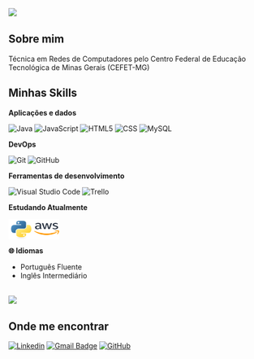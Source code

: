 ![](https://komarev.com/ghpvc/?username=IngredBleme&color=006bed)

## Sobre mim
Técnica em Redes de Computadores pelo Centro Federal de Educação Tecnológica de Minas Gerais (CEFET-MG)

## Minhas Skills

**Aplicações e dados**

![Java](https://img.shields.io/badge/-Java-333333?style=flat&logo=Java&logoColor=007396)
![JavaScript](https://img.shields.io/badge/-JavaScript-333333?style=flat&logo=javascript)
![HTML5](https://img.shields.io/badge/-HTML5-333333?style=flat&logo=HTML5)
![CSS](https://img.shields.io/badge/-CSS-333333?style=flat&logo=CSS3&logoColor=1572B6)
![MySQL](https://img.shields.io/badge/-MySQL-333333?style=flat&logo=mysql)

**DevOps**

![Git](https://img.shields.io/badge/-Git-333333?style=flat&logo=git)
![GitHub](https://img.shields.io/badge/-GitHub-333333?style=flat&logo=github)

**Ferramentas de desenvolvimento**

![Visual Studio Code](https://img.shields.io/badge/-Visual%20Studio%20Code-333333?style=flat&logo=visual-studio-code&logoColor=007ACC)
![Trello](https://img.shields.io/badge/-Trello-333333?style=flat&logo=trello&logoColor=007ACC)

**Estudando Atualmente**

<img align="center" alt="Rafa-HTML" height="40" width="50" src="https://raw.githubusercontent.com/devicons/devicon/master/icons/python/python-original.svg"><img align="center" alt="Rafa-HTML" height="40" width="50" src="https://raw.githubusercontent.com/devicons/devicon/master/icons/amazonwebservices/amazonwebservices-original-wordmark.svg">

**🌐 Idiomas**
- Português Fluente
- Inglês Intermediário

<br/>

<a href="https://github.com/iuricode" title="Perfil do Iuri">
  <img height="180em" src="https://github-readme-stats.vercel.app/api?username=IngredBleme&theme=dracula&show_icons=true" />
</a>

## Onde me encontrar

[![Linkedin](https://img.shields.io/badge/-linkedin-blue?style=flat-square&logo=Linkedin&logoColor=white&link=https://www.linkedin.com/in/ingred-meireles-bleme-859612342/)](https://www.linkedin.com/in/ingred-meireles-bleme-859612342/)
[![Gmail Badge](https://img.shields.io/badge/ingredbleme@gmail.com-006bed?style=flat-square&logo=Gmail&logoColor=white&link=mailto:ingredbleme@gmail.com)](mailto:ingredbleme@gmail.com)
[![GitHub](https://img.shields.io/github/followers/iuricode?label=follow&style=social)](github.com/IngredBleme)
